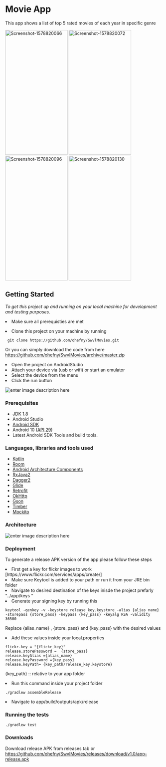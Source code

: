 
# Movie App  

  This app shows a list of top 5 rated movies of each year in specific genre  

<a href="https://ibb.co/VBRfFtX"><img src="https://i.ibb.co/88q1y0F/Screenshot-1578820066.png" alt="Screenshot-1578820066" width="200px" height="400px" border="0"></a> <a href="https://ibb.co/1XDpXrZ"><img src="https://i.ibb.co/94Ff4bn/Screenshot-1578820072.png" alt="Screenshot-1578820072" width="200px" height="400px" border="0"></a> <a href="https://ibb.co/xMshqCJ"><img src="https://i.ibb.co/9qvnH8s/Screenshot-1578820096.png" alt="Screenshot-1578820096" width="200px" height="400px" border="0"></a> <a href="https://ibb.co/R67GJf9"><img src="https://i.ibb.co/gW6bcN3/Screenshot-1578820130.png" alt="Screenshot-1578820130" width="200px" height="400px" border="0"></a>

## Getting Started  
  
*To get this project up and running on your local machine for development and testing purposes.* <li> Make sure all prerequisties are met  
<li> Clone this project on your machine by running  

     git clone https://github.com/ohefny/SwvlMovies.git   

Or you can simply download the code from here    https://github.com/ohefny/SwvlMovies/archive/master.zip 
<li> Open the project on AndroidStudio  
<li> Attach your device via (usb or wifi) or start an emulator   
<li> Select the device from the menu   
<li> Click the run button   

![enter image description here](https://i.ibb.co/Y7zh8b8/running-app.png)

### Prerequisites  
  
-   JDK 1.8
-  Android Studio
-   [Android SDK](https://developer.android.com/studio/index.html)
-   Android 10 ([API 29](https://developer.android.com/preview/api-overview.html))
-   Latest Android SDK Tools and build tools.  

  ### Languages, libraries and tools used

-   [Kotlin](https://kotlinlang.org/)
-   [Room](https://developer.android.com/topic/libraries/architecture/room.html)
-   [Android Architecture Components](https://developer.android.com/topic/libraries/architecture/index.html)
-   [RxJava2](https://github.com/ReactiveX/RxJava/wiki/What's-different-in-2.0)
-   [Dagger2](https://github.com/google/dagger)
-   [Glide](https://github.com/bumptech/glide)
-   [Retrofit](http://square.github.io/retrofit/)
-   [OkHttp](http://square.github.io/okhttp/)
-   [Gson](https://github.com/google/gson)
-   [Timber](https://github.com/JakeWharton/timber)
-   [Mockito](http://site.mockito.org/)

### Architecture
![enter image description here](https://i.ibb.co/zZy6J7Q/celan-arch-mvvm-arch.png)  

### Deployment  
  
To generate a release APK version of the app  please follow these steps
<li> First get a key for flickr images to work  [https://www.flickr.com/services/apps/create/]
<li>  Make sure Keytool is added to your path  or run it from your JRE bin folder
<li> Navigate to desired destination of the keys inisde the project prefarly "../app/keys "
<li> Generate your signing key by running this 

```  
keytool -genkey -v -keystore release_key.keystore -alias {alias_name} -storepass {store_pass} -keypass {key_pass} -keyalg RSA -validity 36500
```  
Replace {alias_name} , {store_pass} and {key_pass} with the desired values
<li> Add these values inside your local.properties

```
flickr.key = "{flickr_key}"
release.storePassword =  {store_pass}
release.keyAlias ={alias_name}
release.keyPassword ={key_pass}
release.keyPath= {key_path/release_key.keystore}
```
{key_path} :: relative to your app folder
 
<li> Run this command inside your project folder 

``` ./gradlew assembleRelease ```
<li> Navigate to app/build/outputs/apk/release


### Running the tests  

   ```./gradlew test```

### Downloads 
Download release APK from releases tab or https://github.com/ohefny/SwvlMovies/releases/download/v1.0/app-release.apk
